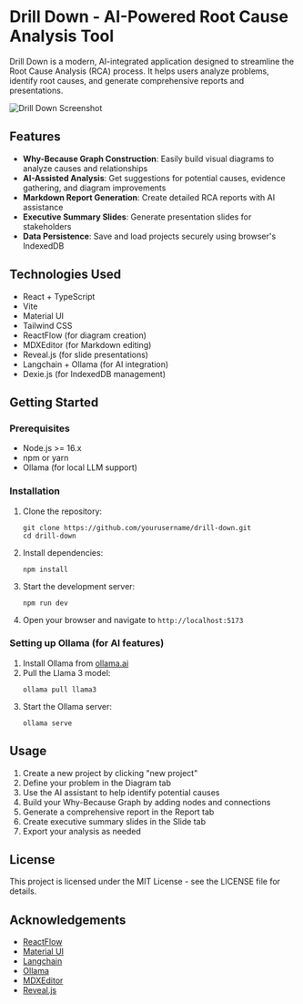 # Drill Down - AI-Powered Root Cause Analysis Tool

Drill Down is a modern, AI-integrated application designed to streamline the Root Cause Analysis (RCA) process. It helps users analyze problems, identify root causes, and generate comprehensive reports and presentations.

![Drill Down Screenshot](screenshot.png)

## Features

- **Why-Because Graph Construction**: Easily build visual diagrams to analyze causes and relationships
- **AI-Assisted Analysis**: Get suggestions for potential causes, evidence gathering, and diagram improvements
- **Markdown Report Generation**: Create detailed RCA reports with AI assistance
- **Executive Summary Slides**: Generate presentation slides for stakeholders
- **Data Persistence**: Save and load projects securely using browser's IndexedDB

## Technologies Used

- React + TypeScript
- Vite
- Material UI
- Tailwind CSS
- ReactFlow (for diagram creation)
- MDXEditor (for Markdown editing)
- Reveal.js (for slide presentations)
- Langchain + Ollama (for AI integration)
- Dexie.js (for IndexedDB management)

## Getting Started

### Prerequisites

- Node.js >= 16.x
- npm or yarn
- Ollama (for local LLM support)

### Installation

1. Clone the repository:
   ```
   git clone https://github.com/yourusername/drill-down.git
   cd drill-down
   ```

2. Install dependencies:
   ```
   npm install
   ```

3. Start the development server:
   ```
   npm run dev
   ```

4. Open your browser and navigate to `http://localhost:5173`

### Setting up Ollama (for AI features)

1. Install Ollama from [ollama.ai](https://ollama.ai)
2. Pull the Llama 3 model:
   ```
   ollama pull llama3
   ```
3. Start the Ollama server:
   ```
   ollama serve
   ```

## Usage

1. Create a new project by clicking "new project"
2. Define your problem in the Diagram tab
3. Use the AI assistant to help identify potential causes
4. Build your Why-Because Graph by adding nodes and connections
5. Generate a comprehensive report in the Report tab
6. Create executive summary slides in the Slide tab
7. Export your analysis as needed

## License

This project is licensed under the MIT License - see the LICENSE file for details.

## Acknowledgements

- [ReactFlow](https://reactflow.dev)
- [Material UI](https://mui.com)
- [Langchain](https://js.langchain.com)
- [Ollama](https://ollama.ai)
- [MDXEditor](https://mdxeditor.dev)
- [Reveal.js](https://revealjs.com)
